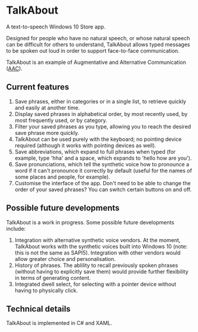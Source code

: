 # TalkAbout
A text-to-speech Windows 10 Store app.

Designed for people who have no natural speech, or whose natural speech can be difficult for others to understand, TalkAbout allows typed messages to be spoken out loud in order to support face-to-face communication.

TalkAbout is an example of Augmentative and Alternative Communication ([AAC][1]).

## Current features

1. Save phrases, either in categories or in a single list, to retrieve quickly and easily at another time.
2. Display saved phrases in alphabetical order, by most recently used, by most frequently used, or by category.
3. Filter your saved phrases as you type, allowing you to reach the desired save phrase more quickly.
4. TalkAbout can be used purely with the keyboard; no pointing device required (although it works with pointing devices as well).
5. Save abbreviations, which expand to full phrases when typed (for example, type 'hha' and a space, which expands to 'hello how are you').
6. Save pronunciations, which tell the synthetic voice how to pronounce a word if it can't pronounce it correctly by default (useful for the names of some places and people, for example).
7. Customise the interface of the app.  Don't need to be able to change the order of your saved phrases? You can switch certain buttons on and off.

## Possible future developments

TalkAbout is a work in progress.  Some possible future developments include:

1. Integration with alternative synthetic voice vendors.  At the moment, TalkAbout works with the synthetic voices built into Windows 10 (note: this is not the same as SAPI5).  Integration with other vendors would allow greater choice and personalisation.
2. History of phrases.  The ablility to recall previously spoken phrases (without having to explicitly save them) would provide further flexibility in terms of generating content.
3. Integrated dwell select, for selecting with a pointer device without having to physically click.

## Technical details

TalkAbout is implemented in C# and XAML. 

[1]: https://www.communicationmatters.org.uk/page/about-aac "Communication Matters: About AAC"
